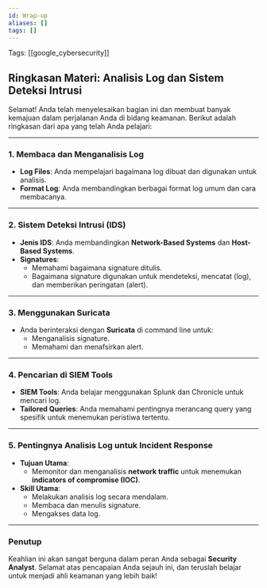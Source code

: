```yaml
---
id: Wrap-up
aliases: []
tags: []
---
```


Tags: [[google_cybersecurity]]

## Ringkasan Materi: Analisis Log dan Sistem Deteksi Intrusi

Selamat! Anda telah menyelesaikan bagian ini dan membuat banyak kemajuan dalam perjalanan Anda di bidang keamanan. Berikut adalah ringkasan dari apa yang telah Anda pelajari:

---

### 1. Membaca dan Menganalisis Log

- **Log Files**: Anda mempelajari bagaimana log dibuat dan digunakan untuk analisis.
- **Format Log**: Anda membandingkan berbagai format log umum dan cara membacanya.

---

### 2. Sistem Deteksi Intrusi (IDS)

- **Jenis IDS**: Anda membandingkan **Network-Based Systems** dan **Host-Based Systems**.
- **Signatures**:
  - Memahami bagaimana signature ditulis.
  - Bagaimana signature digunakan untuk mendeteksi, mencatat (log), dan memberikan peringatan (alert).

---

### 3. Menggunakan Suricata

- Anda berinteraksi dengan **Suricata** di command line untuk:
  - Menganalisis signature.
  - Memahami dan menafsirkan alert.

---

### 4. Pencarian di SIEM Tools

- **SIEM Tools**: Anda belajar menggunakan Splunk dan Chronicle untuk mencari log.
- **Tailored Queries**: Anda memahami pentingnya merancang query yang spesifik untuk menemukan peristiwa tertentu.

---

### 5. Pentingnya Analisis Log untuk Incident Response

- **Tujuan Utama**:
  - Memonitor dan menganalisis **network traffic** untuk menemukan **indicators of compromise (IOC)**.
- **Skill Utama**:
  - Melakukan analisis log secara mendalam.
  - Membaca dan menulis signature.
  - Mengakses data log.

---

### Penutup

Keahlian ini akan sangat berguna dalam peran Anda sebagai **Security Analyst**. Selamat atas pencapaian Anda sejauh ini, dan teruslah belajar untuk menjadi ahli keamanan yang lebih baik!
